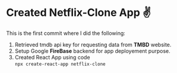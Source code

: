# Created Netflix-Clone App :v:
This is the first commit where I did the following:
1. Retrieved tmdb api key for requesting data from __TMBD__ website.<br />
2. Setup Google __FireBase__ backend for app deployement purpose.<br />
3. Created React App using code <br />
  `npx create-react-app netflix-clone`
